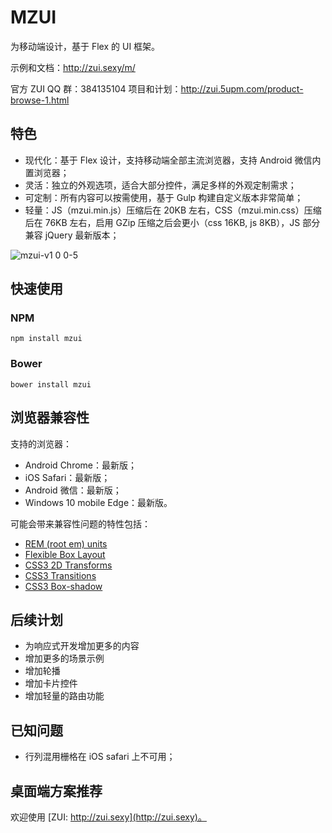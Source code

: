 # MZUI

为移动端设计，基于 Flex 的 UI 框架。

示例和文档：http://zui.sexy/m/

官方 ZUI QQ 群：384135104 项目和计划：http://zui.5upm.com/product-browse-1.html

## 特色

 * 现代化：基于 Flex 设计，支持移动端全部主流浏览器，支持 Android 微信内置浏览器；
 * 灵活：独立的外观选项，适合大部分控件，满足多样的外观定制需求；
 * 可定制：所有内容可以按需使用，基于 Gulp 构建自定义版本非常简单；
 * 轻量：JS（mzui.min.js）压缩后在 20KB 左右，CSS（mzui.min.css）压缩后在 76KB 左右，启用 GZip 压缩之后会更小（css 16KB, js 8KB），JS 部分兼容 jQuery 最新版本；

![mzui-v1 0 0-5](https://cloud.githubusercontent.com/assets/472425/16789673/320a2f5e-48e2-11e6-883a-7aca4304bbc4.gif)

## 快速使用

### NPM

```
npm install mzui
```

### Bower

```
bower install mzui
```

## 浏览器兼容性

支持的浏览器：

 * Android Chrome：最新版；
 * iOS Safari：最新版；
 * Android 微信：最新版；
 * Windows 10 mobile Edge：最新版。

可能会带来兼容性问题的特性包括：

 * [REM (root em) units](http://caniuse.com/#search=rem)
 * [Flexible Box Layout](http://caniuse.com/#search=flex)
 * [CSS3 2D Transforms](http://caniuse.com/#search=transform)
 * [CSS3 Transitions](http://caniuse.com/#search=transition)
 * [CSS3 Box-shadow](http://caniuse.com/#search=box-shadow)

## 后续计划

 * 为响应式开发增加更多的内容
 * 增加更多的场景示例
 * 增加轮播
 * 增加卡片控件
 * 增加轻量的路由功能

## 已知问题

 * 行列混用栅格在 iOS safari 上不可用；

## 桌面端方案推荐

欢迎使用 [ZUI: http://zui.sexy](http://zui.sexy)。


